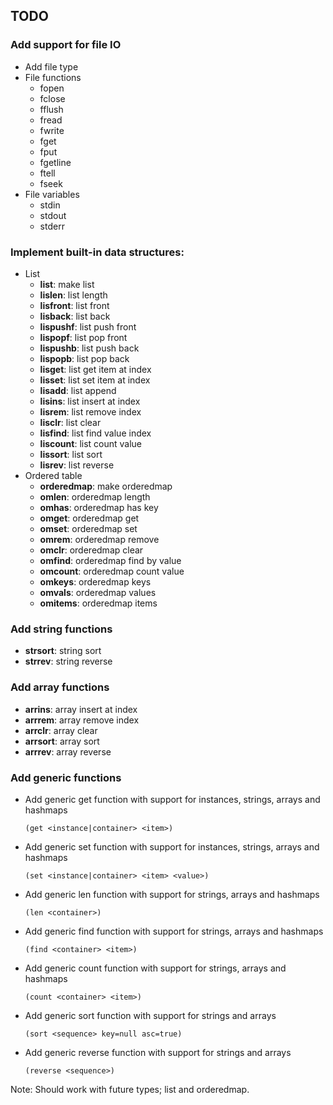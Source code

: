## TODO

### Add support for file IO
- Add file type
- File functions
  - fopen
  - fclose
  - fflush
  - fread
  - fwrite
  - fget
  - fput
  - fgetline
  - ftell
  - fseek
- File variables
  - stdin
  - stdout
  - stderr

### Implement built-in data structures:
- List
  - **list**: make list
  - **lislen**: list length
  - **lisfront**: list front
  - **lisback**: list back
  - **lispushf**: list push front
  - **lispopf**: list pop front
  - **lispushb**: list push back
  - **lispopb**: list pop back
  - **lisget**: list get item at index
  - **lisset**: list set item at index
  - **lisadd**: list append
  - **lisins**: list insert at index
  - **lisrem**: list remove index
  - **lisclr**: list clear
  - **lisfind**: list find value index
  - **liscount**: list count value
  - **lissort**: list sort
  - **lisrev**: list reverse
- Ordered table
  - **orderedmap**: make orderedmap
  - **omlen**: orderedmap length
  - **omhas**: orderedmap has key
  - **omget**: orderedmap get
  - **omset**: orderedmap set
  - **omrem**: orderedmap remove
  - **omclr**: orderedmap clear
  - **omfind**: orderedmap find by value
  - **omcount**: orderedmap count value
  - **omkeys**: orderedmap keys
  - **omvals**: orderedmap values
  - **omitems**: orderedmap items

### Add string functions
- **strsort**: string sort
- **strrev**: string reverse

### Add array functions
- **arrins**: array insert at index
- **arrrem**: array remove index
- **arrclr**: array clear
- **arrsort**: array sort
- **arrrev**: array reverse

### Add generic functions
- Add generic get function with support for instances, strings, arrays and hashmaps
  ```
  (get <instance|container> <item>)
  ```
- Add generic set function with support for instances, strings, arrays and hashmaps
  ```
  (set <instance|container> <item> <value>)
  ```
- Add generic len function with support for strings, arrays and hashmaps
  ```
  (len <container>)
  ```
- Add generic find function with support for strings, arrays and hashmaps
  ```
  (find <container> <item>)
  ```
- Add generic count function with support for strings, arrays and hashmaps
  ```
  (count <container> <item>)
  ```
- Add generic sort function with support for strings and arrays
  ```
  (sort <sequence> key=null asc=true)
  ```
- Add generic reverse function with support for strings and arrays
  ```
  (reverse <sequence>)
  ```
Note: Should work with future types; list and orderedmap.
